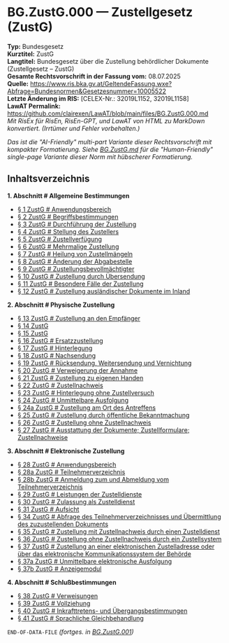 # BG.ZustG.000 — Zustellgesetz (ZustG)
**Typ:** Bundesgesetz  
**Kurztitel:** ZustG  
**Langtitel:** Bundesgesetz über die Zustellung behördlicher Dokumente (Zustellgesetz – ZustG)  
**Gesamte Rechtsvorschrift in der Fassung vom:** 08.07.2025  
**Quelle:** https://www.ris.bka.gv.at/GeltendeFassung.wxe?Abfrage=Bundesnormen&Gesetzesnummer=10005522  
**Letzte Änderung im RIS:** [CELEX-Nr.: 32019L1152, 32019L1158]  
**LawAT Permalink:** https://github.com/clairexen/LawAT/blob/main/files/BG.ZustG.000.md  
*Mit RisEx für RisEn, RisEn-GPT, und LawAT von HTML zu MarkDown konvertiert. (Irrtümer und Fehler vorbehalten.)*

*Das ist die "AI-Friendly" multi-part Variante dieser Rechtsvorschrift mit kompakter Formatierung. Siehe [BG.ZustG.md](BG.ZustG.md) für die "Human-Friendly" single-page Variante dieser Norm mit hübscherer Formatierung.*

## Inhaltsverzeichnis

**1. Abschnitt # Allgemeine Bestimmungen**  
* [§ 1 ZustG # Anwendungsbereich](BG.ZustG.001.md#-1-zustg--anwendungsbereich)  
* [§ 2 ZustG # Begriffsbestimmungen](BG.ZustG.001.md#-2-zustg--begriffsbestimmungen)  
* [§ 3 ZustG # Durchführung der Zustellung](BG.ZustG.001.md#-3-zustg--durchführung-der-zustellung)  
* [§ 4 ZustG # Stellung des Zustellers](BG.ZustG.001.md#-4-zustg--stellung-des-zustellers)  
* [§ 5 ZustG # Zustellverfügung](BG.ZustG.001.md#-5-zustg--zustellverfügung)  
* [§ 6 ZustG # Mehrmalige Zustellung](BG.ZustG.001.md#-6-zustg--mehrmalige-zustellung)  
* [§ 7 ZustG # Heilung von Zustellmängeln](BG.ZustG.001.md#-7-zustg--heilung-von-zustellmängeln)  
* [§ 8 ZustG # Änderung der Abgabestelle](BG.ZustG.001.md#-8-zustg--änderung-der-abgabestelle)  
* [§ 9 ZustG # Zustellungsbevollmächtigter](BG.ZustG.001.md#-9-zustg--zustellungsbevollmächtigter)  
* [§ 10 ZustG # Zustellung durch Übersendung](BG.ZustG.001.md#-10-zustg--zustellung-durch-übersendung)  
* [§ 11 ZustG # Besondere Fälle der Zustellung](BG.ZustG.001.md#-11-zustg--besondere-fälle-der-zustellung)  
* [§ 12 ZustG # Zustellung ausländischer Dokumente im Inland](BG.ZustG.001.md#-12-zustg--zustellung-ausländischer-dokumente-im-inland)

**2. Abschnitt # Physische Zustellung**  
* [§ 13 ZustG # Zustellung an den Empfänger](BG.ZustG.001.md#-13-zustg--zustellung-an-den-empfänger)  
* [§ 14 ZustG](BG.ZustG.001.md#-14-zustg)  
* [§ 15 ZustG](BG.ZustG.001.md#-15-zustg)  
* [§ 16 ZustG # Ersatzzustellung](BG.ZustG.001.md#-16-zustg--ersatzzustellung)  
* [§ 17 ZustG # Hinterlegung](BG.ZustG.001.md#-17-zustg--hinterlegung)  
* [§ 18 ZustG # Nachsendung](BG.ZustG.001.md#-18-zustg--nachsendung)  
* [§ 19 ZustG # Rücksendung, Weitersendung und Vernichtung](BG.ZustG.001.md#-19-zustg--rücksendung-weitersendung-und-vernichtung)  
* [§ 20 ZustG # Verweigerung der Annahme](BG.ZustG.001.md#-20-zustg--verweigerung-der-annahme)  
* [§ 21 ZustG # Zustellung zu eigenen Handen](BG.ZustG.001.md#-21-zustg--zustellung-zu-eigenen-handen)  
* [§ 22 ZustG # Zustellnachweis](BG.ZustG.001.md#-22-zustg--zustellnachweis)  
* [§ 23 ZustG # Hinterlegung ohne Zustellversuch](BG.ZustG.001.md#-23-zustg--hinterlegung-ohne-zustellversuch)  
* [§ 24 ZustG # Unmittelbare Ausfolgung](BG.ZustG.001.md#-24-zustg--unmittelbare-ausfolgung)  
* [§ 24a ZustG # Zustellung am Ort des Antreffens](BG.ZustG.001.md#-24a-zustg--zustellung-am-ort-des-antreffens)  
* [§ 25 ZustG # Zustellung durch öffentliche Bekanntmachung](BG.ZustG.001.md#-25-zustg--zustellung-durch-öffentliche-bekanntmachung)  
* [§ 26 ZustG # Zustellung ohne Zustellnachweis](BG.ZustG.001.md#-26-zustg--zustellung-ohne-zustellnachweis)  
* [§ 27 ZustG # Ausstattung der Dokumente; Zustellformulare; Zustellnachweise](BG.ZustG.001.md#-27-zustg--ausstattung-der-dokumente-zustellformulare-zustellnachweise)

**3. Abschnitt # Elektronische Zustellung**  
* [§ 28 ZustG # Anwendungsbereich](BG.ZustG.002.md#-28-zustg--anwendungsbereich)  
* [§ 28a ZustG # Teilnehmerverzeichnis](BG.ZustG.002.md#-28a-zustg--teilnehmerverzeichnis)  
* [§ 28b ZustG # Anmeldung zum und Abmeldung vom Teilnehmerverzeichnis](BG.ZustG.002.md#-28b-zustg--anmeldung-zum-und-abmeldung-vom-teilnehmerverzeichnis)  
* [§ 29 ZustG # Leistungen der Zustelldienste](BG.ZustG.002.md#-29-zustg--leistungen-der-zustelldienste)  
* [§ 30 ZustG # Zulassung als Zustelldienst](BG.ZustG.002.md#-30-zustg--zulassung-als-zustelldienst)  
* [§ 31 ZustG # Aufsicht](BG.ZustG.002.md#-31-zustg--aufsicht)  
* [§ 34 ZustG # Abfrage des Teilnehmerverzeichnisses und Übermittlung des zuzustellenden Dokuments](BG.ZustG.002.md#-34-zustg--abfrage-des-teilnehmerverzeichnisses-und-übermittlung-des-zuzustellenden-dokuments)  
* [§ 35 ZustG # Zustellung mit Zustellnachweis durch einen Zustelldienst](BG.ZustG.002.md#-35-zustg--zustellung-mit-zustellnachweis-durch-einen-zustelldienst)  
* [§ 36 ZustG # Zustellung ohne Zustellnachweis durch ein Zustellsystem](BG.ZustG.002.md#-36-zustg--zustellung-ohne-zustellnachweis-durch-ein-zustellsystem)  
* [§ 37 ZustG # Zustellung an einer elektronischen Zustelladresse oder über das elektronische Kommunikationssystem der Behörde](BG.ZustG.002.md#-37-zustg--zustellung-an-einer-elektronischen-zustelladresse-oder-über-das-elektronische-kommunikationssystem-der-behörde)  
* [§ 37a ZustG # Unmittelbare elektronische Ausfolgung](BG.ZustG.002.md#-37a-zustg--unmittelbare-elektronische-ausfolgung)  
* [§ 37b ZustG # Anzeigemodul](BG.ZustG.002.md#-37b-zustg--anzeigemodul)

**4. Abschnitt # Schlußbestimmungen**  
* [§ 38 ZustG # Verweisungen](BG.ZustG.003.md#-38-zustg--verweisungen)  
* [§ 39 ZustG # Vollziehung](BG.ZustG.003.md#-39-zustg--vollziehung)  
* [§ 40 ZustG # Inkrafttretens- und Übergangsbestimmungen](BG.ZustG.003.md#-40-zustg--inkrafttretens--und-übergangsbestimmungen)  
* [§ 41 ZustG # Sprachliche Gleichbehandlung](BG.ZustG.003.md#-41-zustg--sprachliche-gleichbehandlung)

`END-OF-DATA-FILE` *(fortges. in [BG.ZustG.001](BG.ZustG.001.md))*
